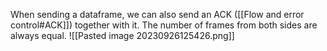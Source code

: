 When sending a dataframe, we can also send an ACK ([[Flow and error control#ACK]]) together with it.
The number of frames from both sides are always equal.
![[Pasted image 20230926125426.png]]
